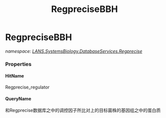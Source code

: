 ﻿---
title: RegpreciseBBH
---

# RegpreciseBBH
_namespace: [LANS.SystemsBiology.DatabaseServices.Regprecise](N-LANS.SystemsBiology.DatabaseServices.Regprecise.html)_





### Properties

#### HitName
Regprecise_regulator
#### QueryName
和Regprecise数据库之中的调控因子所比对上的目标菌株的基因组之中的蛋白质


